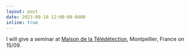 ```yaml
---
layout: post
date: 2023-09-10 12:00:00-0400
inline: true
---
```


I will give a seminar at <a href="http://www.teledetection.fr/index.php/fr/">Maison de la Télédétection</a>, Montpellier, France on 15/09.
